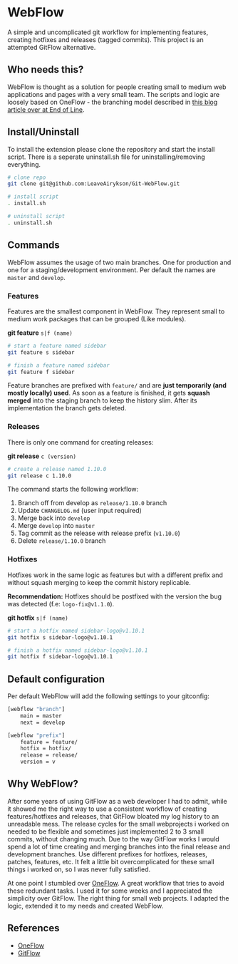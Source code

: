 # WebFlow

A simple and uncomplicated git workflow for implementing features, creating hotfixes and releases (tagged commits). This project is an attempted GitFlow alternative.

## Who needs this?

WebFlow is thought as a solution for people creating small to medium web applications and pages with a very small team. The scripts and logic are loosely based on OneFlow - the branching model described in [this blog article over at End of Line](https://www.endoflineblog.com/oneflow-a-git-branching-model-and-workflow).

## Install/Uninstall
To install the extension please clone the repository and start the install script. There is a seperate uninstall.sh file for uninstalling/removing everything.

```bash
# clone repo
git clone git@github.com:LeaveAirykson/Git-WebFlow.git

# install script
. install.sh

# uninstall script
. uninstall.sh
```

## Commands
WebFlow assumes the usage of two main branches. One for production and one for a staging/development environment. Per default the names are `master` and `develop`.

### Features
Features are the smallest component in WebFlow. They represent small to medium work packages that can be grouped (Like modules).

**git feature** `s|f (name)`

```bash
# start a feature named sidebar
git feature s sidebar

# finish a feature named sidebar
git feature f sidebar
```

Feature branches are prefixed with `feature/` and are **just temporarily (and mostly locally) used**. As soon as a feature is finished, it gets **squash merged** into the staging branch to keep the history slim. After its implementation the branch gets deleted.


### Releases
There is only one command for creating releases:

**git release** `c (version)`

```bash
# create a release named 1.10.0
git release c 1.10.0
```

The command starts the following workflow:

1. Branch off from develop as `release/1.10.0` branch
2. Update `CHANGELOG.md` (user input required)
3. Merge back into `develop`
4. Merge `develop` into `master`
5. Tag commit as the release with release prefix (`v1.10.0`)
5. Delete `release/1.10.0` branch

### Hotfixes

Hotfixes work in the same logic as features but with a different prefix and without squash merging to keep the commit history replicable.

**Recommendation:**
Hotfixes should be postfixed with the version the bug was detected (f.e: `logo-fix@v1.1.0`).

**git hotfix** `s|f (name)`

```bash
# start a hotfix named sidebar-logo@v1.10.1
git hotfix s sidebar-logo@v1.10.1

# finish a hotfix named sidebar-logo@v1.10.1
git hotfix f sidebar-logo@v1.10.1
```

## Default configuration

Per default WebFlow will add the following settings to your gitconfig:

```bash
[webflow "branch"]
    main = master
    next = develop

[webflow "prefix"]
    feature = feature/
    hotfix = hotfix/
    release = release/
    version = v
```

## Why WebFlow?

After some years of using GitFlow as a web developer I had to admit, while it showed me the right way to use a consistent workflow of creating features/hotfixes and releases, that GitFlow bloated my log history to an unreadable mess. The release cycles for the small webprojects i worked on needed to be flexible and sometimes just implemented 2 to 3 small commits, without changing much. Due to the way GitFlow works I would spend a lot of time creating and merging branches into the final release and development branches. Use different prefixes for hotfixes, releases, patches, features, etc. It felt a little bit overcomplicated for these small things i worked on, so I was never fully satisfied.

At one point I stumbled over [OneFlow](https://www.endoflineblog.com/oneflow-a-git-branching-model-and-workflow). A great workflow that tries to avoid these redundant tasks. I used it for some weeks and I appreciated the simplicity over GitFlow. The right thing for small web projects. I adapted the logic, extended it to my needs and created WebFlow.

## References
- [OneFlow](https://www.endoflineblog.com/oneflow-a-git-branching-model-and-workflow)
- [GitFlow](https://nvie.com/posts/a-successful-git-branching-model/)